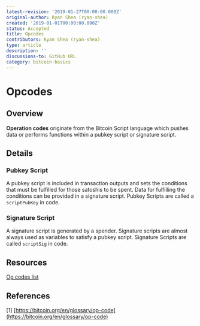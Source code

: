 ```yaml
---
latest-revision: '2019-01-27T00:00:00.000Z'
original-author: Ryan Shea (ryan-shea)
created: '2019-01-01T00:00:00.000Z'
status: Accepted
title: Opcodes
contributors: Ryan Shea (ryan-shea)
type: article
description: ''
discussions-to: GitHub URL
category: bitcoin-basics
---
```


# Opcodes

## Overview

**Operation codes** originate from the Bitcoin Script language which pushes data or performs functions within a pubkey script or signature script.

## Details

### Pubkey Script

A pubkey script is included in transaction outputs and sets the conditions that must be fulfilled for those satoshis to be spent. Data for fulfilling the conditions can be provided in a signature script. Pubkey Scripts are called a `scriptPubKey` in code.

### Signature Script

A signature script is generated by a spender. Signature scripts are almost always used as variables to satisfy a pubkey script. Signature Scripts are called `scriptSig` in code.

## Resources

[Op codes list](https://en.bitcoin.it/wiki/Script#Opcodes)

## References

\[1\] [https://bitcoin.org/en/glossary/op-code](https://bitcoin.org/en/glossary/op-code)

